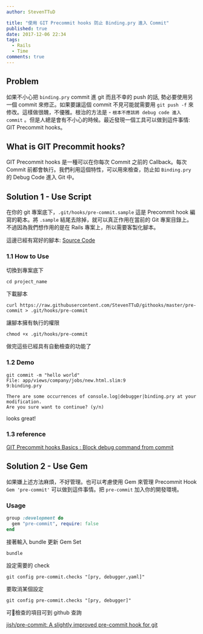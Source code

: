 ```yaml
---
author: StevenTTuD

title: "使用 GIT Precommit hooks 防止 Binding.pry 進入 Commit"
published: true
date: 2017-12-06 22:34
tags:
  - Rails
  - Time
comments: true
---
```


## Problem

如果不小心把 `binding.pry` commit 進 git 而且不幸的 push 的話, 勢必要使用另一個 commit 來修正。如果要讓這個 commit 不見可能就需要用 `git push -f` 來修改。這樣做很醜，不優雅。根治的方法是 - `根本不應該將 debug code 進入 commit` 。但是人總是會有不小心的時候。最近發現一個工具可以做到這件事情: GIT Precommit hooks。

## What is GIT Precommit hooks?

GIT Precommit hooks 是一種可以在你每次 Commit 之前的 Callback。每次 Commit 前都會執行。我們利用這個特性，可以用來檢查，防止如 `Binding.pry` 的 Debug Code    進入 Git 中。

## Solution 1 - Use Script

在你的 git 專案底下，`.git/hooks/pre-commit.sample` 這是 Precommit hook 編寫的範本。將 `.sample` 結尾去除掉，就可以真正作用在當前的 Git 專案目錄上。不過因為我們想作用的是在 Rails 專案上，所以需要客製化腳本。

這邊已經有寫好的腳本: [Source Code](https://raw.githubusercontent.com/StevenTTuD/githooks/master/pre-commit)

### 1.1 How to Use

切換到專案底下

```
cd project_name
```

下載腳本

```
curl https://raw.githubusercontent.com/StevenTTuD/githooks/master/pre-commit > .git/hooks/pre-commit
```

讓腳本擁有執行的權限

```
chmod +x .git/hooks/pre-commit
```

做完這些已經具有自動檢查的功能了

### 1.2 Demo

```
git commit -m "hello world"
File: app/views/company/jobs/new.html.slim:9
9:binding.pry

There are some occurrences of console.log|debugger|binding.pry at your modification.
Are you sure want to continue? (y/n)
```

looks great!

### 1.3 reference

[GIT Precommit hooks Basics : Block debug command from commit](https://cbabhusal.wordpress.com/2014/10/21/ruby-on-rails-githooks-basics/)




## Solution 2 - Use Gem

如果嫌上述方法麻煩，不好管理。也可以考慮使用 Gem 來管理 Precommit Hook
`Gem 'pre-commit'` 可以做到這件事情。把 `pre-commit` 加入你的開發環境。

### Usage

```rb
group :development do
  gem "pre-commit", require: false
end
```

接著輸入 bundle 更新 Gem Set

```
bundle
```

設定需要的 check

```
git config pre-commit.checks "[pry, debugger,yaml]"
```

要取消某個設定

```
git config pre-commit.checks "[pry, debugger]"
```

可檢查的項目可到 github 查詢

[jish/pre-commit: A slightly improved pre-commit hook for git](https://github.com/jish/pre-commit)







